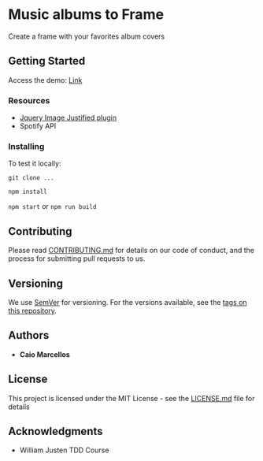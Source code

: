 # Music albums to Frame

Create a frame with your favorites album covers

## Getting Started

Access the demo: [Link](https://caiofcm.github.io/music-albums-to-frame)

### Resources

- [Jquery Image Justified plugin](http://nitinhayaran.github.io/Justified.js/demo/)
- Spotify API

### Installing

To test it locally:

`git clone ...`

`npm install`

`npm start` or `npm run build`


## Contributing

Please read [CONTRIBUTING.md](https://gist.github.com/PurpleBooth/b24679402957c63ec426) for details on our code of conduct, and the process for submitting pull requests to us.

## Versioning

We use [SemVer](http://semver.org/) for versioning. For the versions available, see the [tags on this repository](https://github.com/caiofcm/project/tags).

## Authors

* **Caio Marcellos**

## License

This project is licensed under the MIT License - see the [LICENSE.md](https://raw.githubusercontent.com/angular/angular.js/master/LICENSE) file for details

## Acknowledgments

* William Justen TDD Course
